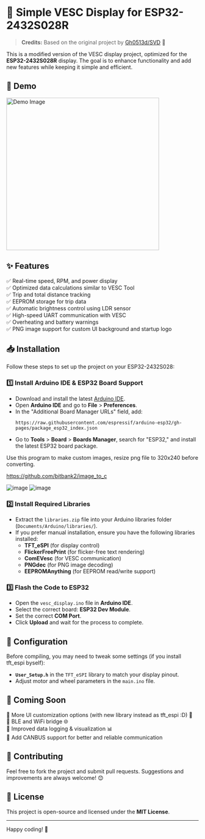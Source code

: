 # 🚀 Simple VESC Display for ESP32-2432S028R

> **Credits:** Based on the original project by [Gh0513d/SVD](https://github.com/Gh0513d/SVD) 🔗

This is a modified version of the VESC display project, optimized for the **ESP32-2432S028R** display. The goal is to enhance functionality and add new features while keeping it simple and efficient.

## 🎨 Demo

<img src="./imgs/demo.jpg" alt="Demo Image" width="400" height="400">

## ✨ Features

✅ Real-time speed, RPM, and power display  
✅ Optimized data calculations similar to VESC Tool  
✅ Trip and total distance tracking  
✅ EEPROM storage for trip data  
✅ Automatic brightness control using LDR sensor  
✅ High-speed UART communication with VESC  
✅ Overheating and battery warnings  
✅ PNG image support for custom UI background and startup logo  

## 📥 Installation

Follow these steps to set up the project on your ESP32-2432S028:

### 1️⃣ Install Arduino IDE & ESP32 Board Support
- Download and install the latest [Arduino IDE](https://www.arduino.cc/en/software).
- Open **Arduino IDE** and go to **File** > **Preferences**.
- In the "Additional Board Manager URLs" field, add:
  ```
  https://raw.githubusercontent.com/espressif/arduino-esp32/gh-pages/package_esp32_index.json
  ```
- Go to **Tools** > **Board** > **Boards Manager**, search for "ESP32," and install the latest ESP32 board package.

Use this program to make custom images, resize png file to 320x240 before converting. 

https://github.com/bitbank2/image_to_c


![image](https://github.com/user-attachments/assets/6bb59421-5b14-42d9-95f3-d31cd81d2f54)
![image](https://github.com/user-attachments/assets/fe7ca4c9-ac79-4403-a8a8-dba23d232738)

### 2️⃣ Install Required Libraries
- Extract the `libraries.zip` file into your Arduino libraries folder (`Documents/Arduino/libraries/`).
- If you prefer manual installation, ensure you have the following libraries installed:
  - **TFT_eSPI** (for display control)
  - **FlickerFreePrint** (for flicker-free text rendering)
  - **ComEVesc** (for VESC communication)
  - **PNGdec** (for PNG image decoding)
  - **EEPROMAnything** (for EEPROM read/write support)

### 3️⃣ Flash the Code to ESP32
- Open the `vesc_display.ino` file in **Arduino IDE**.
- Select the correct board: **ESP32 Dev Module**.
- Set the correct **COM Port**.
- Click **Upload** and wait for the process to complete.

## 🔧 Configuration

Before compiling, you may need to tweak some settings (if you install tft_espi byself):
- **`User_Setup.h`** in the `TFT_eSPI` library to match your display pinout.
- Adjust motor and wheel parameters in the `main.ino` file.

## 🚀 Coming Soon

🔹 More UI customization options (with new library instead as tft_espi :D) 🎨  
🔹 BLE and WiFi bridge 🌐  
🔹 Improved data logging & visualization 📊  
🔹 Add CANBUS support for better and reliable communication  

## 🤝 Contributing

Feel free to fork the project and submit pull requests. Suggestions and improvements are always welcome! 😊

## 📜 License

This project is open-source and licensed under the **MIT License**.

---

Happy coding! 🚀
